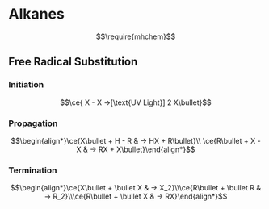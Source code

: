 # Alkanes
$$\require{mhchem}$$
## Free Radical Substitution
### Initiation

$$\ce{ X - X ->[\text{UV Light}] 2 X\bullet}$$

### Propagation

$$\begin{align*}\ce{X\bullet + H - R & -> HX + R\bullet}\\ \ce{R\bullet + X - X & -> RX + X\bullet}\end{align*}$$

### Termination

$$\begin{align*}\ce{X\bullet + \bullet X & -> X_2}\\\ce{R\bullet + \bullet R & -> R_2}\\\ce{R\bullet + \bullet X & -> RX}\end{align*}$$
